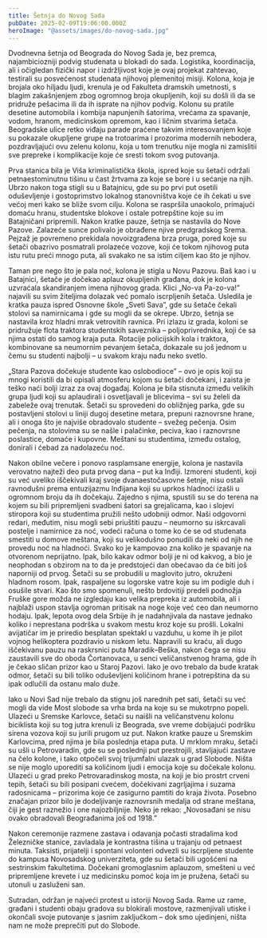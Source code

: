 ```yaml
---
title: Šetnja do Novog Sada
pubDate: 2025-02-09T19:06:00.000Z
heroImage: "@assets/images/do-novog-sada.jpg"
---
```

Dvodnevna šetnja od Beograda do Novog Sada je, bez premca, najambiciozniji podvig studenata u blokadi do sada. Logistika, koordinacija, ali i očigledan fizički napor i izdržljivost koje je ovaj projekat zahtevao, testirali su posvećenost studenata njihovoj plemenitoj misiji. Kolona, koja je brojala oko hiljadu ljudi, krenula je od Fakulteta dramskih umetnosti, s blagim zakašnjenjem zbog ogromnog broja okupljenih, koji su došli ili da se pridruže pešacima ili da ih isprate na njihov podvig. Kolonu su pratile desetine automobila i kombija napunjenih šatorima, vrećama za spavanje, vodom, hranom, medicinskom opremom, kao i ličnim stvarima šetača. Beogradske ulice retko viđaju parade praćene takvim interesovanjem koje su pokazale okupljene grupe na trotoarima i prozorima modernih nebodera, pozdravljajući ovu zelenu kolonu, koja u tom trenutku nije mogla ni zamislitii sve prepreke i komplikacije koje će sresti tokom svog putovanja.

Prva stanica bila je Viša kriminalistička škola, ispred koje su šetači održali petnaestominutnu tišinu u čast žrtvama za koje se bore i u sećanje na njih. Ubrzo nakon toga stigli su u Batajnicu, gde su po prvi put osetili oduševljenje i gostoprimstvo lokalnog stanovništva koje će ih čekati u sve većoj meri kako se bliže svom cilju. Kolona se raspršila unaokolo, primajući domaću hranu, studentske blokove i ostale potrepštine koje su im Batajničani pripremili. Nakon kratke pauze, šetnja se nastavila do Nove Pazove. Zalazeće sunce polivalo je obrađene njive predgradskog Srema. Pejzaž je povremeno prekidala novoizgrađena brza pruga, pored koje su šetači obazrivo posmatrali prolazeće vozove, koji će tokom njihovog puta istu rutu preći mnogo puta, ali svakako ne sa istim ciljem kao što je njihov.

Taman pre nego što je pala noć, kolona je stigla u Novu Pazovu. Baš kao i u Batajnici, šetače je dočekao aplauz okupljenih građana, dok je kolona uzvraćala skandiranjem imena njihovog grada. Klici „No-va Pa-zo-va!” najavili su svim žiteljima dolazak već pomalo iscrpljenih šetača. Usledila je kratka pauza ispred Osnovne škole „Sveti Sava”, gde su šetače čekali stolovi sa namirnicama i gde su mogli da se okrepe. Ubrzo, šetnja se nastavila kroz hladni mrak vetrovitih ravnica. Pri izlazu iz grada, koloni se pridružuje flota traktora studentskih saveznika – poljoprivrednika, koji će sa njima ostati do samog kraja puta. Rotacije policijskih kola i traktora, kombinovane sa neumornim pevanjem šetača, dokazale su još jednom u čemu su studenti najbolji – u svakom kraju nađu neko svetlo.

„Stara Pazova dočekuje studente kao oslobodioce” – ovo je opis koji su mnogi koristili da bi opisali atmosferu kojom su šetači dočekani, i zaista je teško naći bolji izraz za ovaj događaj. Kolona je bila stisnuta između velikih grupa ljudi koji su aplaudirali i osvetljavali je blicevima – svi su želeli da zabeleže ovaj trenutak. Šetači su sprovedeni do obližnjeg parka, gde su postavljeni stolovi u liniji dugoj desetine metara, prepuni raznovrsne hrane, ali i onoga što je najviše obradovalo studente – svežeg pečenja. Osim pečenja, na stolovima su se našle i palačinke, peciva, kao i raznovrsne poslastice, domaće i kupovne. Meštani su studentima, između ostalog, donirali i ćebad za nadolazeću noć.

Nakon obilne večere i ponovo rasplamsane energije, kolona je nastavila verovatno najteži deo puta prvog dana – put ka Inđiji. Izmoreni studenti, koji su već uveliko iščekivali kraj svoje dvanaestočasovne šetnje, nisu ostali ravnodušni prema entuzijazmu Inđijana koji su uprkos hladnoći izašli u ogromnom broju da ih dočekaju. Zajedno s njima, spustili su se do terena na kojem su bili pripremljeni svadbeni šatori sa grejalicama, kao i slojevi stiropora koji su studentima pružili nešto udobniji odmor. Naši odgovorni redari, međutim, nisu mogli sebi priuštiti pauzu – neumorno su iskrcavali postelje i namirnice za noć, vodeći računa o tome ko će se od studenata smestiti u domove meštana, koji su velikodušno ponudili da neki od njih ne provedu noć na hladnoći. Svako ko je kampovao zna koliko je spavanje na otvorenom neprijatno. Ipak, bilo kakav odmor bolji je ni od kakvog, a bio je neophodan s obzirom na to da je predstojeći dan obećavao da će biti još naporniji od prvog. Šetači su se probudili u maglovito jutro, okruženi hladnom rosom. Ipak, raspaljene su logorske vatre koje su im podigle duh i osušile stvari. Kao što smo spomenuli, nešto brdovitiji predeli podnožja Fruške gore možda ne izgledaju kao velika prepreka iz automobila, ali i najblaži uspon stavlja ogroman pritisak na noge koje već ceo dan neumorno hodaju. Ipak, lepota ovog dela Srbije ih je nadahnjivala da nastave jednako koliko i neprestana podrška u svakom mestu kroz koje su prošli. Lokalni avijatičar im je priredio besplatan spektakl u vazduhu, u kome ih je pilot vojnog helikoptera pozdravio u niskom letu. Napravili su kraću, ali dugo iščekivanu pauzu na raskrsnici puta Maradik–Beška, nakon čega se nisu zaustavili sve do oboda Čortanovaca, u senci veličanstvenog hrama, gde ih je čekao sličan prizor kao u Staroj Pazovi. Iako je ovo trebalo da bude kratak odmor, šetači su bili toliko oduševljeni količinom hrane i potrepština da su ipak odlučili da ostanu malo duže.

Iako u Novi Sad nije trebalo da stignu još narednih pet sati, šetači su već mogli da vide Most slobode sa vrha brda na koje su se mukotrpno popeli. Ulazeći u Sremske Karlovce, šetači su naišli na veličanstvenu kolonu biciklista koji su tog jutra krenuli iz Beograda, sve vreme dobijajući podršku sirena vozova koji su jurili prugom uz put. Nakon kratke pauze u Sremskim Karlovcima, pred njima je bila poslednja etapa puta. U mrklom mraku, šetači su ušli u Petrovaradin, gde su se poslednji put prestrojili, stavljajući zastave na čelo kolone, i tako otpočeli svoj trijumfalni ulazak u grad Slobode. Ništa se nije moglo uporediti sa količinom ljudi i emocija koje su dočekale kolonu. Ulazeći u grad preko Petrovaradinskog mosta, na koji je bio prostrt crveni tepih, šetači su bili posipani cvećem, dočekivani zagrljajima i suzama radosnicama – prizorima koje će zasigurno pamtiti do kraja života. Posebno značajan prizor bilo je dodeljivanje raznovrsnih medalja od strane meštana, čiji je gest raznežio i one najozbiljnije. Neko je rekao: „Novosađani se nisu ovako obradovali Beograđanima još od 1918.”

Nakon ceremonije razmene zastava i odavanja počasti stradalima kod Železničke stanice, zavladala je kontrastna tišina u trajanju od petnaest minuta. Taksisti, prijatelji i spontani volonteri odvezli su iscrpljene studente do kampusa Novosadskog univerziteta, gde su šetači bili ugošćeni na sestrinskim fakultetima. Dočekani gromoglasnim aplauzom, smešteni u već pripremljene krevete i uz medicinsku pomoć koja im je pružena, šetači su utonuli u zasluženi san.

Sutradan, održan je najveći protest u istoriji Novog Sada. Rame uz rame, građani i studenti obaju gradova su blokirali mostove, razmenjivali utiske i okončali svoje putovanje s jasnim zaključkom – dok smo ujedinjeni, ništa nam ne može preprečiti put do Slobode.
